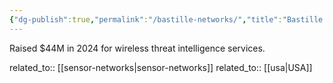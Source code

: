 ```yaml
---
{"dg-publish":true,"permalink":"/bastille-networks/","title":"Bastille Networks"}
---
```



Raised $44M in 2024 for wireless threat intelligence services.

related_to:: [[sensor-networks\|sensor-networks]]
related_to:: [[usa\|USA]]
